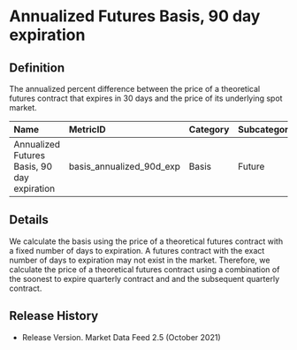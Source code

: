 # Annualized Futures Basis, 90 day expiration

## Definition

The annualized percent difference between the price of a theoretical futures contract that expires in 30 days and the price of its underlying spot market.

| Name | MetricID | Category | Subcategory | Type | Unit | Frequency |
| :--- | :--- | :--- | :--- | :--- | :--- | :--- |
| Annualized Futures Basis, 90 day expiration | basis\_annualized\_90d\_exp | Basis | Future | Percentage | Dimensionless | 1h, 1d |

## Details

We calculate the basis using the price of a theoretical futures contract with a fixed number of days to expiration. A futures contract with the exact number of days to expiration may not exist in the market. Therefore, we calculate the price of a theoretical futures contract using a combination of the soonest to expire quarterly contract and and the subsequent quarterly contract. 

## Release History

* Release Version. Market Data Feed 2.5 \(October 2021\) 

